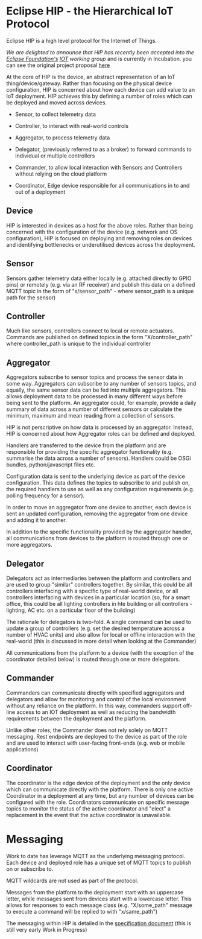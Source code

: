Eclipse HIP - the Hierarchical IoT Protocol
===========================================

Eclipse HIP is a high level protocol for the Internet of Things. 

_We are delighted to announce that HIP has recently been accepted into the [Eclipse Foundation's](https://www.eclipse.org) [IOT](https://iot.eclipse.org) working group_ and is currently in Incubation. you can see the original project proposal [here](https://projects.eclipse.org/proposals/eclipse-hip) 

At the core of HIP is the device, an abstract representation of an IoT thing/device/gateway. Rather than focusing on the physical device configuration, HIP is concerned about how each device can add value to an IoT deployment. HIP achieves this by defining a number of roles which can be deployed and moved across devices.

-   Sensor, to collect telemetry data

-   Controller, to interact with real-world controls

-   Aggregator, to process telemetry data

-   Delegator, (previously referred to as a broker) to forward commands to
    individual or multiple controllers

-   Commander, to allow local interaction with Sensors and Controllers without
    relying on the cloud platform

-   Coordinator, Edge device responsible for all communications in to and out of
    a deployment

Device
------

HIP is interested in devices as a host for the above roles. Rather than being concerned with the configuration of the device (e.g. network and OS configuration), HIP is focused on deploying and removing roles on devices and identifying bottlenecks or underutilised devices across the deployment.

Sensor
------

Sensors gather telemetry data either locally (e.g. attached directly to GPIO pins) or remotely (e.g. via an RF receiver) and publish this data on a defined MQTT topic in the form of "s/sensor_path" - where sensor_path is a unique path for the sensor)

Controller
----------

Much like sensors, controllers connect to local or remote actuators. Commands are published on defined topics in the form "X/controller_path" where controller_path is unique to the individual controller

Aggregator
----------

Aggregators subscribe to sensor topics and process the sensor data in some way. Aggregators can subscribe to any number of sensors topics, and equally, the same sensor data can be fed into multiple aggregators. This allows deployment data to be processed in many different ways before being sent to the platform. An aggregator could, for example, provide a daily summary of data across a number of different sensors or calculate the minimum, maximum and mean reading from a collection of sensors.

HIP is not perscriptive on how data is processed by an aggregator. Instead, HIP is concerned about how Aggregator roles can be defined and deployed.

Handlers are transferred to the device from the platform and are responsible for providing the specific aggregator functionality (e.g. summarise the data across a number of sensors). Handlers could be OSGi bundles, python/javascript files etc.

Configuration data is sent to the underlying device as part of the device configuration. This data defines the topics to subscribe to and publish on, the required handlers to use as well as any configuration requirements (e.g. polling frequency for a sensor).

In order to move an aggregator from one device to another, each device is sent an updated configuration, removing the aggregator from one device and adding it
to another.

In addition to the specific functionality provided by the aggregator handler, all communications from devices to the platform is routed through one or more aggregators.

Delegator
---------

Delegators act as intermediaries between the platform and controllers and are
used to group "similar" controllers together. By similar, this could be all
controllers interfacing with a specific type of real-world device, or all
controllers interfacing with devices in a particular location (so, for a smart
office, this could be all lighting controllers in hte building or all
controllers - lighting, AC etc. on a particular floor of the building)

The rationale for delegators is two-fold. A single command can be used to update
a group of controllers (e.g. set the desired temperature across a number of HVAC
units) and also allow for local or offline interaction with the real-world (this
is discussed in more detail when looking at the Commander)

All communications from the platform to a device (with the exception of the
coordinator detailed below) is routed through one or more delegators.

Commander
---------

Commanders can communicate directly with specified aggregators and delegators
and allow for monitoring and control of the local environment without any
reliance on the platform. In this way, commanders support off-line access to an
IOT deployment as well as reducing the bandwidth requirements between the
deployment and the platform.

Unlike other roles, the Commander does not rely solely on MQTT messaging. Rest
endpoints are deployed to the device as part of the role and are used to
interact with user-facing front-ends (e.g. web or mobile applications)

Coordinator
-----------

The coordinator is the edge device of the deployment and the only device which
can communicate directly with the platform. There is only one active Coordinator
in a deployment at any time, but any number of devices can be configured with
the role. Coordinators communicate on specific message topics to monitor the
status of the active coordinator and "elect" a replacement in the event that the
active coordinator is unavailable.

Messaging
=========

Work to date has leverage MQTT as the underlying messaging protocol. Each device
and deployed role has a unique set of MQTT topics to publish on or subscribe to.

MQTT wildcards are not used as part of the protocol.

Messages from the platform to the deployment start with an uppercase letter,
while messages sent from devices start with a lowercase letter. This allows for
responses to each message class (e.g. "X/some_path" message to execute a command
will be replied to with "x/same_path")

The messaging within HIP is detailed in the [specification
document](specification.md) (this is still very early Work in Progress)
